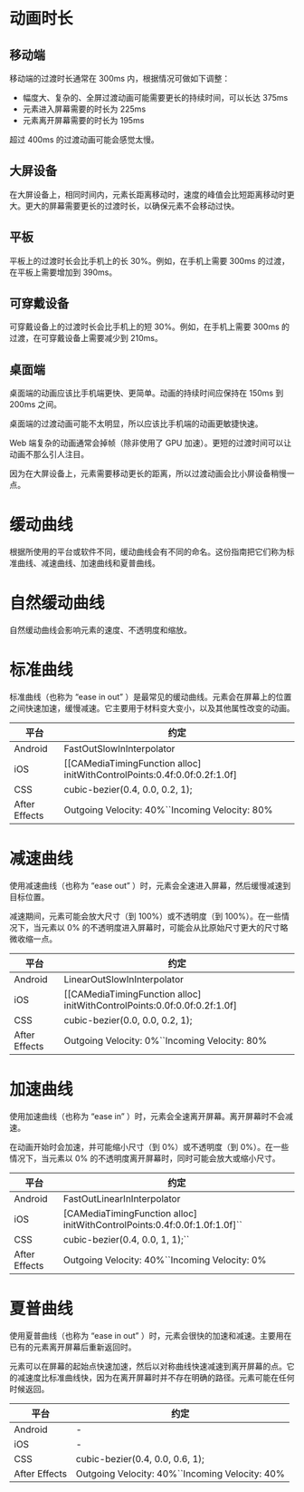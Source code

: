 # 动画时长

## 移动端

移动端的过渡时长通常在 300ms 内，根据情况可做如下调整：

- 幅度大、复杂的、全屏过渡动画可能需要更长的持续时间，可以长达 375ms
- 元素进入屏幕需要的时长为 225ms
- 元素离开屏幕需要的时长为 195ms

超过 400ms 的过渡动画可能会感觉太慢。

## 大屏设备

在大屏设备上，相同时间内，元素长距离移动时，速度的峰值会比短距离移动时更大。更大的屏幕需要更长的过渡时长，以确保元素不会移动过快。

## 平板

平板上的过渡时长会比手机上的长 30%。例如，在手机上需要 300ms 的过渡，在平板上需要增加到 390ms。

## 可穿戴设备

可穿戴设备上的过渡时长会比手机上的短 30%。例如，在手机上需要 300ms 的过渡，在可穿戴设备上需要减少到 210ms。

## 桌面端

桌面端的动画应该比手机端更快、更简单。动画的持续时间应保持在 150ms 到 200ms 之间。

桌面端的过渡动画可能不太明显，所以应该比手机端的动画更敏捷快速。

Web 端复杂的动画通常会掉帧（除非使用了 GPU 加速）。更短的过渡时间可以让动画不那么引人注目。

因为在大屏设备上，元素需要移动更长的距离，所以过渡动画会比小屏设备稍慢一点。

# 缓动曲线

根据所使用的平台或软件不同，缓动曲线会有不同的命名。这份指南把它们称为标准曲线、减速曲线、加速曲线和夏普曲线。

# 自然缓动曲线

自然缓动曲线会影响元素的速度、不透明度和缩放。

# 标准曲线

标准曲线（也称为 “ease in out” ）是最常见的缓动曲线。元素会在屏幕上的位置之间快速加速，缓慢减速。它主要用于材料变大变小，以及其他属性改变的动画。

| 平台          | 约定                                                                      |
| ------------- | ------------------------------------------------------------------------- |
| Android       | FastOutSlowInInterpolator                                                 |
| iOS           | [[CAMediaTimingFunction alloc] initWithControlPoints:0.4f:0.0f:0.2f:1.0f] |
| CSS           | cubic-bezier(0.4, 0.0, 0.2, 1);                                           |
| After Effects | Outgoing Velocity: 40%``Incoming Velocity: 80%                            |

# 减速曲线

使用减速曲线（也称为 “ease out” ）时，元素会全速进入屏幕，然后缓慢减速到目标位置。

减速期间，元素可能会放大尺寸（到 100%）或不透明度（到 100%）。在一些情况下，当元素以 0% 的不透明度进入屏幕时，可能会从比原始尺寸更大的尺寸略微收缩一点。

| 平台          | 约定                                                                      |
| ------------- | ------------------------------------------------------------------------- |
| Android       | LinearOutSlowInInterpolator                                               |
| iOS           | [[CAMediaTimingFunction alloc] initWithControlPoints:0.0f:0.0f:0.2f:1.0f] |
| CSS           | cubic-bezier(0.0, 0.0, 0.2, 1);                                           |
| After Effects | Outgoing Velocity: 0%``Incoming Velocity: 80%                             |

# 加速曲线

使用加速曲线（也称为 “ease in” ）时，元素会全速离开屏幕。离开屏幕时不会减速。

在动画开始时会加速，并可能缩小尺寸（到 0%）或不透明度（到 0%）。在一些情况下，当元素以 0% 的不透明度离开屏幕时，同时可能会放大或缩小尺寸。

| 平台          | 约定                                                                       |
| ------------- | -------------------------------------------------------------------------- |
| Android       | FastOutLinearInInterpolator                                                |
| iOS           | [CAMediaTimingFunction alloc] initWithControlPoints:0.4f:0.0f:1.0f:1.0f]`` |
| CSS           | cubic-bezier(0.4, 0.0, 1, 1);``                                            |
| After Effects | Outgoing Velocity: 40%``Incoming Velocity: 0%                              |

# 夏普曲线

使用夏普曲线（也称为 “ease in out” ）时，元素会很快的加速和减速。主要用在已有的元素离开屏幕后重新返回时。

元素可以在屏幕的起始点快速加速，然后以对称曲线快速减速到离开屏幕的点。它的减速度比标准曲线快，因为在离开屏幕时并不存在明确的路径。元素可能在任何时候返回。

| 平台          | 约定                                           |
| ------------- | ---------------------------------------------- |
| Android       | -                                              |
| iOS           | -                                              |
| CSS           | cubic-bezier(0.4, 0.0, 0.6, 1);                |
| After Effects | Outgoing Velocity: 40%``Incoming Velocity: 40% |
